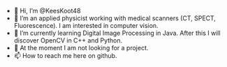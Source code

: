 - 👋 Hi, I’m @KeesKoot48
- 👀 I’m an applied physicist working with medical scanners (CT, SPECT, Fluorescence). I am interested in computer vision. 
- 🌱 I’m currently learning Digital Image Processing in Java. After this I will discover OpenCV in C++ and Python. 
- 💞️ At the moment I am not looking for a project. 
- 📫 How to reach me here on github.

<!---
KeesKoot48/KeesKoot48 is a ✨ special ✨ repository because its `README.md` (this file) appears on your GitHub profile.
You can click the Preview link to take a look at your changes.
--->

